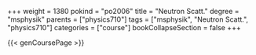 +++
weight = 1380
pokind = "po2006"
title = "Neutron Scatt."
degree = "msphysik"
parents = ["physics710"]
tags = ["msphysik", "Neutron Scatt.", "physics710"]
categories = ["course"]
bookCollapseSection = false
+++

{{< genCoursePage >}}
